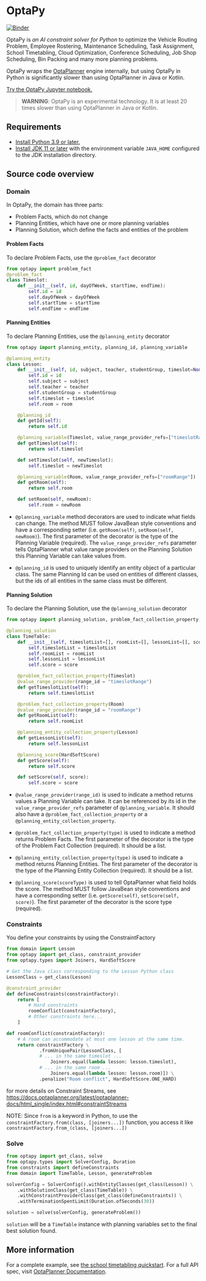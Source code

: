 # OptaPy

[![Binder](https://mybinder.org/badge_logo.svg "Launch on Binder")](https://mybinder.org/v2/gh/optapy/optapy/main?filepath=index.ipynb)

OptaPy is *an AI constraint solver for Python* to optimize
the Vehicle Routing Problem, Employee Rostering, Maintenance Scheduling, Task Assignment, School Timetabling,
Cloud Optimization, Conference Scheduling, Job Shop Scheduling, Bin Packing and many more planning problems.

OptaPy wraps the [OptaPlanner](https://www.optaplanner.org/) engine internally,
but using OptaPy in Python is significantly slower than using OptaPlanner in Java or Kotlin.

[Try the OptaPy Jupyter notebook.](https://mybinder.org/v2/gh/optapy/optapy/main?filepath=index.ipynb)

>**WARNING**: OptaPy is an experimental technology.
>It is at least 20 times slower than using OptaPlanner in Java or Kotlin.

## Requirements

- [Install Python 3.9 or later.](https://www.python.org)
- [Install JDK 11 or later](https://adoptium.net/) with the environment variable `JAVA_HOME` configured to the JDK installation directory.

## Source code overview

### Domain

In OptaPy, the domain has three parts:

- Problem Facts, which do not change
- Planning Entities, which have one or more planning variables
- Planning Solution, which define the facts and entities of the problem

#### Problem Facts

To declare Problem Facts, use the `@problem_fact` decorator

```python
from optapy import problem_fact
@problem_fact
class Timeslot:
    def __init__(self, id, dayOfWeek, startTime, endTime):
        self.id = id
        self.dayOfWeek = dayOfWeek
        self.startTime = startTime
        self.endTime = endTime
```

#### Planning Entities

To declare Planning Entities, use the `@planning_entity` decorator

```python
from optapy import planning_entity, planning_id, planning_variable

@planning_entity
class Lesson:
    def __init__(self, id, subject, teacher, studentGroup, timeslot=None, room=None):
        self.id = id
        self.subject = subject
        self.teacher = teacher
        self.studentGroup = studentGroup
        self.timeslot = timeslot
        self.room = room

    @planning_id
    def getId(self):
        return self.id

    @planning_variable(Timeslot, value_range_provider_refs=["timeslotRange"])
    def getTimeslot(self):
        return self.timeslot

    def setTimeslot(self, newTimeslot):
        self.timeslot = newTimeslot

    @planning_variable(Room, value_range_provider_refs=["roomRange"])
    def getRoom(self):
        return self.room

    def setRoom(self, newRoom):
        self.room = newRoom
```

- `@planning_variable` method decorators are used to indicate what fields can change. The method MUST follow JavaBean style conventions and have a corresponding setter (i.e. `getRoom(self)`, `setRoom(self, newRoom)`). The first parameter of the decorator is the type of the Planning Variable (required). The `value_range_provider_refs` parameter tells OptaPlanner what value range providers on the Planning Solution this Planning Variable can take values from.

- `@planning_id` is used to uniquely identify an entity object of a particular class. The same Planning Id can be used on entities of different classes, but the ids of all entities in the same class must be different.

#### Planning Solution

To declare the Planning Solution, use the `@planning_solution` decorator

```python
from optapy import planning_solution, problem_fact_collection_property, value_range_provider, planning_entity_collection_property, planning_score

@planning_solution
class TimeTable:
    def __init__(self, timeslotList=[], roomList=[], lessonList=[], score=None):
        self.timeslotList = timeslotList
        self.roomList = roomList
        self.lessonList = lessonList
        self.score = score

    @problem_fact_collection_property(Timeslot)
    @value_range_provider(range_id = "timeslotRange")
    def getTimeslotList(self):
        return self.timeslotList

    @problem_fact_collection_property(Room)
    @value_range_provider(range_id = "roomRange")
    def getRoomList(self):
        return self.roomList

    @planning_entity_collection_property(Lesson)
    def getLessonList(self):
        return self.lessonList

    @planning_score(HardSoftScore)
    def getScore(self):
        return self.score

    def setScore(self, score):
        self.score = score
```

- `@value_range_provider(range_id)` is used to indicate a method returns values a Planning Variable can take. It can be referenced by its id in the `value_range_provider_refs` parameter of `@planning_variable`. It should also have a `@problem_fact_collection_property` or a `@planning_entity_collection_property`.

- `@problem_fact_collection_property(type)` is used to indicate a method returns Problem Facts. The first parameter of the decorator is the type of the Problem Fact Collection (required). It should be a list.

- `@planning_entity_collection_property(type)` is used to indicate a method returns Planning Entities. The first parameter of the decorator is the type of the Planning Entity Collection (required). It should be a list.

- `@planning_score(scoreType)` is used to tell OptaPlanner what field holds the score. The method MUST follow JavaBean style conventions and have a corresponding setter (i.e. `getScore(self)`, `setScore(self, score)`). The first parameter of the decorator is the score type (required).

### Constraints

You define your constraints by using the ConstraintFactory
```python
from domain import Lesson
from optapy import get_class, constraint_provider
from optapy.types import Joiners, HardSoftScore

# Get the Java class corresponding to the Lesson Python class
LessonClass = get_class(Lesson)

@constraint_provider
def defineConstraints(constraintFactory):
    return [
        # Hard constraints
        roomConflict(constraintFactory),
        # Other constraints here...
    ]

def roomConflict(constraintFactory):
    # A room can accommodate at most one lesson at the same time.
    return constraintFactory \
            .fromUniquePair(LessonClass, [
            # ... in the same timeslot ...
                Joiners.equal(lambda lesson: lesson.timeslot),
            # ... in the same room ...
                Joiners.equal(lambda lesson: lesson.room)]) \
            .penalize("Room conflict", HardSoftScore.ONE_HARD)
```
for more details on Constraint Streams, see https://docs.optaplanner.org/latest/optaplanner-docs/html_single/index.html#constraintStreams

NOTE: Since `from` is a keyword in Python, to use the `constraintFactory.from(class, [joiners...])` function, you access it like `constraintFactory.from_(class, [joiners...])`

### Solve

```python
from optapy import get_class, solve
from optapy.types import SolverConfig, Duration
from constraints import defineConstraints
from domain import TimeTable, Lesson, generateProblem

solverConfig = SolverConfig().withEntityClasses(get_class(Lesson)) \
    .withSolutionClass(get_class(TimeTable)) \
    .withConstraintProviderClass(get_class(defineConstraints)) \
    .withTerminationSpentLimit(Duration.ofSeconds(30))

solution = solve(solverConfig, generateProblem())
```

`solution` will be a `TimeTable` instance with planning
variables set to the final best solution found.

## More information

For a complete example, see [the school timetabling quickstart](https://github.com/optapy/optapy/tree/main/optapy-quickstarts/school-timetabling).
For a full API spec, visit [OptaPlanner Documentation](https://www.optaplanner.org/learn/documentation.html).
